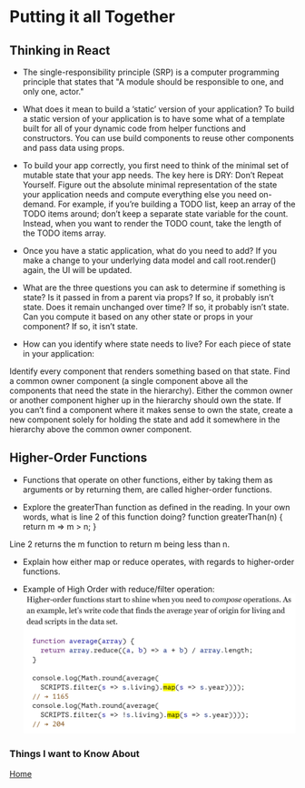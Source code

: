 # Putting it all Together

## Thinking in React

- The single-responsibility principle (SRP) is a computer programming principle that states that "A module should be responsible to one, and only one, actor."

- What does it mean to build a ‘static’ version of your application? To build a static version of your application is to have some what of a template built for all of your dynamic code from helper functions and constructors. You can use build components to reuse other components and pass data using props.

- To build your app correctly, you first need to think of the minimal set of mutable state that your app needs. The key here is DRY: Don’t Repeat Yourself. Figure out the absolute minimal representation of the state your application needs and compute everything else you need on-demand. For example, if you’re building a TODO list, keep an array of the TODO items around; don’t keep a separate state variable for the count. Instead, when you want to render the TODO count, take the length of the TODO items array.

- Once you have a static application, what do you need to add? If you make a change to your underlying data model and call root.render() again, the UI will be updated.

- What are the three questions you can ask to determine if something is state?
Is it passed in from a parent via props? If so, it probably isn’t state.
Does it remain unchanged over time? If so, it probably isn’t state.
Can you compute it based on any other state or props in your component? If so, it isn’t state.

- How can you identify where state needs to live?
For each piece of state in your application:

Identify every component that renders something based on that state.
Find a common owner component (a single component above all the components that need the state in the hierarchy).
Either the common owner or another component higher up in the hierarchy should own the state.
If you can’t find a component where it makes sense to own the state, create a new component solely for holding the state and add it somewhere in the hierarchy above the common owner component.

## Higher-Order Functions

- Functions that operate on other functions, either by taking them as arguments or by returning them, are called higher-order functions.

- Explore the greaterThan function as defined in the reading. In your own words, what is line 2 of this function doing?
  function greaterThan(n) {
  return m => m > n;
}

Line 2 returns the m function to return m being less than n.

- Explain how either map or reduce operates, with regards to higher-order functions.

- Example of High Order with reduce/filter operation: ![High](Images/High%20Order%20using%20filter%20and%20map.png)

### Things I want to Know About

[Home](https://keelen-fisher.github.io/new-repository/)
